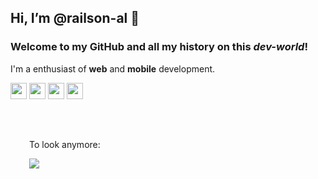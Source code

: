 <h2>Hi, I’m @railson-al 👋 </h2> 

<h3>Welcome to my GitHub and all my history on this <i>dev-world</i>!</h3>

I'm a enthusiast of <strong>web</strong> and <strong>mobile</strong> development.

<div style="display: inline-block">
   <img width=26 src="https://cdn.jsdelivr.net/gh/devicons/devicon/icons/javascript/javascript-plain.svg" />
   <img width=26 src="https://cdn.jsdelivr.net/gh/devicons/devicon/icons/typescript/typescript-plain.svg" />
   <img width=26 src="https://cdn.jsdelivr.net/gh/devicons/devicon/icons/nodejs/nodejs-plain.svg" />
   <img width=26 src="https://cdn.jsdelivr.net/gh/devicons/devicon/icons/react/react-original.svg" />
</div><br>
  
<div style="padding: 30"><br>
  <p>To look anymore:</p>
  
  <a href="https://www.linkedin.com/in/railson-almeida-17253719a/"> <img src="https://img.shields.io/badge/LinkedIn-0077B5?style=for-the-badge&logo=linkedin&logoColor=white"/> </a>
 </div>
